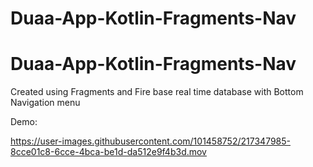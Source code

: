# Duaa-App-Kotlin-Fragments-Nav



# Duaa-App-Kotlin-Fragments-Nav


Created using Fragments and Fire base real time database with Bottom Navigation menu

Demo: 



https://user-images.githubusercontent.com/101458752/217347985-8cce01c8-6cce-4bca-be1d-da512e9f4b3d.mov
